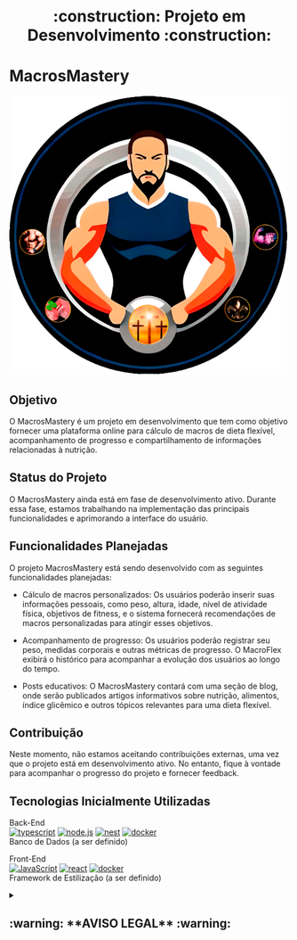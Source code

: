 <h1 align="center">:construction: Projeto em Desenvolvimento :construction:</h1>

# MacrosMastery

<fig>
<img src="./images/logo-macros.png" alt="logo.png">
</fig>

## Objetivo
O MacrosMastery é um projeto em desenvolvimento que tem como objetivo fornecer uma plataforma online para cálculo de macros de dieta flexível, acompanhamento de progresso e compartilhamento de informações relacionadas à nutrição.

## Status do Projeto
O MacrosMastery ainda está em fase de desenvolvimento ativo. Durante essa fase, estamos trabalhando na implementação das principais funcionalidades e aprimorando a interface do usuário.

## Funcionalidades Planejadas
O projeto MacrosMastery está sendo desenvolvido com as seguintes funcionalidades planejadas:

- Cálculo de macros personalizados: Os usuários poderão inserir suas informações pessoais, como peso, altura, idade, nível de atividade física, objetivos de fitness, e o sistema fornecerá recomendações de macros personalizadas para atingir esses objetivos.

- Acompanhamento de progresso: Os usuários poderão registrar seu peso, medidas corporais e outras métricas de progresso. O MacroFlex exibirá o histórico para acompanhar a evolução dos usuários ao longo do tempo.

- Posts educativos: O MacrosMastery contará com uma seção de blog, onde serão publicados artigos informativos sobre nutrição, alimentos, índice glicêmico e outros tópicos relevantes para uma dieta flexível.

## Contribuição
Neste momento, não estamos aceitando contribuições externas, uma vez que o projeto está em desenvolvimento ativo. No entanto, fique à vontade para acompanhar o progresso do projeto e fornecer feedback.

## Tecnologias Inicialmente Utilizadas

Back-End  
[![typescript][typescript-card]][typescript-url]
[![node.js][Node.js-card]][Node.js-url]
[![nest][nest-card]][nest-url]
[![docker][docker-card]][Docker-url]  
Banco de Dados (a ser definido)

Front-End  
[![JavaScript][JavaScript-card]][JavaScript-url]
[![react][react-card]][react-url]
[![docker][docker-card]][docker-url]  
Framework de Estilização (a ser definido)

 <details>
    <summary><h2>:warning: **AVISO LEGAL** :warning:</h2></summary><br /

  - Este projeto foi desenvolvido por um entusiasta amador da área da nutrição e não substitui o aconselhamento profissional de médicos ou nutricionistas. As informações fornecidas pelo projeto são apenas para fins educacionais e de referência geral.
  - É importante ressaltar que cada pessoa é única e tem necessidades nutricionais individuais. O cálculo de macros e qualquer outra informação fornecida pelo projeto podem não ser adequados ou precisos para todas as pessoas.
  - Recomendamos fortemente que você consulte um profissional de saúde qualificado, como um médico ou nutricionista, antes de fazer mudanças significativas em sua dieta ou seguir as informações fornecidas pelo projeto. Eles poderão avaliar sua saúde, necessidades específicas e fornecer orientações personalizadas.
  - O autor deste projeto não assume nenhuma responsabilidade por quaisquer danos ou consequências causados pelo uso das informações fornecidas pelo projeto. O uso deste projeto é de total        responsabilidade do usuário.

  </details>


[node.js-card]: https://img.shields.io/badge/-Node.js-80BC02?style=for-the-badge&logo=node.js&logoColor=black
[node.js-url]: https://nodejs.org/en

[nest-card]: https://img.shields.io/badge/-nestjs-E0234E?style=for-the-badge&logo=nestjs&logoColor=black
[nest-url]: https://nestjs.com/

[react-card]: https://img.shields.io/badge/-react-61DAFB?style=for-the-badge&logo=react&logoColor=black
[react-url]: https://react.dev/

[typescript-card]: https://img.shields.io/badge/-typescript-3178C6?style=for-the-badge&logo=typescript&logoColor=black
[typescript-url]: https://www.typescriptlang.org/

[docker-card]: https://img.shields.io/badge/-docker-2496ED?style=for-the-badge&logo=docker&logoColor=black
[docker-url]: https://www.docker.com/

[javascript-card]: https://img.shields.io/badge/-javascript-F7DF1E?style=for-the-badge&logo=javascript&logoColor=black
[javascript-url]: https://www.docker.com/
